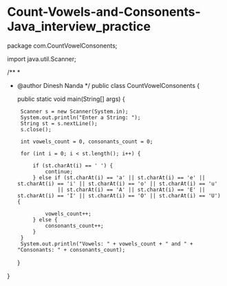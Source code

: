 # Count-Vowels-and-Consonents-Java_interview_practice
package com.CountVowelConsonents;

import java.util.Scanner;

/**
 *
 * @author Dinesh Nanda
 */
public class CountVowelConsonents {

    public static void main(String[] args) {

        Scanner s = new Scanner(System.in);
        System.out.println("Enter a String: ");
        String st = s.nextLine();
        s.close();

        int vowels_count = 0, consonants_count = 0;

        for (int i = 0; i < st.length(); i++) {

            if (st.charAt(i) == ' ') {
                continue;
            } else if (st.charAt(i) == 'a' || st.charAt(i) == 'e' || st.charAt(i) == 'i' || st.charAt(i) == 'o' || st.charAt(i) == 'u'
                    || st.charAt(i) == 'A' || st.charAt(i) == 'E' || st.charAt(i) == 'I' || st.charAt(i) == 'O' || st.charAt(i) == 'U') {

                vowels_count++;
            } else {
                consonants_count++;
            }
        }
        System.out.println("Vowels: " + vowels_count + " and " + "Consonants: " + consonants_count);

    }

}
